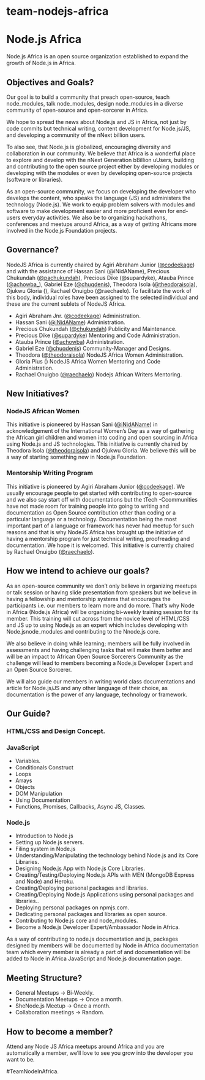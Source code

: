 # team-nodejs-africa


# Node.js Africa

Node.js Africa is an open source organization established to expand the growth of Node.js in Africa.

## Objectives and Goals?
Our goal is to build a community that preach open-source, teach node_modules, talk node_modules, design node_modules in a diverse community of open-source and open-sorcerer in  Africa. 

We hope to spread the news about Node.js and JS in Africa, not just by code commits but technical writing, content development for Node.js/JS, and developing a community of the nNext billion users. 

To also see, that Node.js is globalized, encouraging diversity and collaboration in our community. We believe that Africa is a wonderful place to explore and develop with the nNext Generation bBillion uUsers, building and contributing to the open source project either by developing modules or developing with the modules or even by developing open-source projects (software or libraries).

As an open-source community, we focus on developing the developer who develops the content, who speaks the language (JS) and administers the technology (Node.js). We work to equip problem solvers with modules and software to make development easier and more proficient even for end-users everyday activities. We also be to organizing hackathons, conferences and meetups around Africa, as a way of getting Africans more involved in the Node.js Foundation projects.

## Governance?
NodeJS Africa is currently chaired by Agiri Abraham Junior ([@codeekage](https://twitter.com/codeekage)) and with the assistance of Hassan Sani (@iNidAName), Precious Chukundah ([@pachukundah](https://twitter.com/pachukundah)), Precious Dike (@supardyke), Atauba Prince ([@achowba_](https://twitter.com/achowba_)), Gabriel Eze ([@chuqdenis](https://twitter.com/chuqdenis)), Theodora Isola ([@theodoraisola](https://twitter.com/theodoraisola)),  Ojukwu Gloria  (), Rachael Onuigbo (@raechaelo). To facilitate the work of this body, individual roles have been assigned to the selected individual and these are the current sublets of NodeJS Africa.

- Agiri Abraham Jnr. ([@codeekage](https://github.com/codeekage)) Administration.
- Hassan Sani ([@iNidAName](https://github.com/inidaname)) Administration.
- Precious Chukundah ([@chukundah](https://github.com/chukundah)) Publicity and Maintenance.
- Precious Dike ([@supardyke](https://github.com/supardyke)) Mentoring and Code Administration.
- Atauba Prince ([@achowba](https://github.com/achowba)) Administration.
- Gabriel Eze ([@chuqdenis](https://github.com/chuqdenis)) Community-Manager and Designs.
- Theodora ([@theodoraisola](https://github.com/theodoraisola)) NodeJS Africa Women Administration.
- Gloria Pius () NodeJS Africa Women Mentoring and Code Administration.
- Rachael Onuigbo ([@raechaelo](https://github.com/raechaelo)) Nodejs African Writers Mentoring.

## New Initiatives?

### NodeJS African Women
This initiative is pioneered by Hassan Sani ([@iNidAName](https://github.com/inidaname)) in acknowledgement of the International Women’s Day as a way of gathering the African girl children and women into coding and open sourcing in Africa using Node.js and JS technologies. This initiative is currently chaired by Theodora Isola ([@theodoraisola](https://github.com/theodoraisola)) and  Ojukwu Gloria. We believe this will be a way of  starting something new in Node.js Foundation.


### Mentorship Writing Program

This initiative is pioneered by Agiri Abraham Junior ([@codeekage](https://github.com/codeekage)). We usually encourage people to get started with contributing to open-source and we also say start off with   documentations but the tTech -Ccommunities have not made room for training people into going to writing and documentation as Open Source contribution other than coding or a particular language or a technology. Documentation being the most important part of a language or framework has never had meetup for such reasons and that is why NodeJS Africa has brought up the initiative of having a mentorship program for just technical writing, proofreading and documentation. We hope it is welcomed. This initiative is currently chaired by Rachael Onuigbo ([@raechaelo](https://github.com/raechaelo)).

## How we intend to achieve our goals?

As an open-source community we don’t only believe in organizing meetups or talk session or having slide presentation from speakers but we believe in having a fellowship and mentorship systems that encourages the participants i.e. our members to learn more and do more. That’s why Node in Africa (Node.js Africa) will be organizing bi-weekly training session for its member. This training will cut across from the novice level of HTML/CSS and JS up to using Node.js as an expert which includes developing with Node.jsnode_modules and contributing to the Nnode.js core. 

We also believe in doing while learning; members will be fully involved in assessments and having challenging tasks that will make them better and will be an impact to African Open Source Sorcerers Community  as the challenge will lead to members becoming a Node.js Developer Expert and an Open Source Sorcerer. 

We will also guide our members in writing world class documentations and article for Node.js/JS and any other language of their choice, as documentation is the power of any language, technology or framework.

## Our Guide?
### HTML/CSS and Design Concept.
### JavaScript
- Variables.
- Conditionals Construct
- Loops
- Arrays
- Objects
- DOM Manipulation
- Using Documentation 
- Functions, Promises, Callbacks, Async JS, Classes.

### Node.js
- Introduction to Node.js
- Setting up Node.js servers.
- Filing system in Node.js
- Understanding/Manipulating the technology behind Node.js and its Core Libraries.
- Designing Node.js App with Node.js Core Libraries.
- Creating/Testing/Deploying Node.js APIs with MEN (MongoDB Express and Node) and Heroku.
- Creating/Deploying personal packages and libraries.
- Creating/Deploying Node.js Applications using personal packages and libraries..
- Deploying personal packages on npmjs.com.
- Dedicating personal packages and libraries as open source.
- Contributing to Node.js core and node_modules. 
- Become a Node.js Developer Expert/Ambassador Node in Africa.

As a way of contributing to node.js documentation and js, packages designed by members will be documented by Node in Africa documentation team which every member is already a part of and documentation will be added to Node in Africa JavaScript and Node.js documentation page.


## Meeting Structure?
- General Meetups → Bi-Weekly.
- Documentation Meetups → Once a month.
- SheNode.js Meetup → Once a month.
- Collaboration meetings → Random.

## How to become a member?
Attend any Node JS Africa meetups around Africa and you are automatically a member, we’ll love to see you grow into the developer you want to be. 

#TeamNodeInAfrica.
